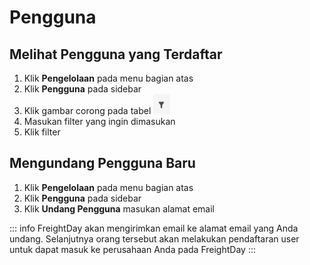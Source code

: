 # Pengguna
## Melihat Pengguna yang Terdaftar
1. Klik **Pengelolaan** pada menu bagian atas
2. Klik **Pengguna** pada sidebar
3. Klik gambar corong pada tabel ![](2022-07-26-09-47-06.png)
4. Masukan filter yang ingin dimasukan
5. Klik filter

## Mengundang Pengguna Baru 
1. Klik **Pengelolaan** pada menu bagian atas
2. Klik **Pengguna** pada sidebar
3. Klik **Undang Pengguna** masukan alamat email

::: info
FreightDay akan mengirimkan email ke alamat email yang Anda undang.
Selanjutnya orang tersebut akan melakukan pendaftaran user untuk dapat masuk ke perusahaan Anda pada FreightDay
:::